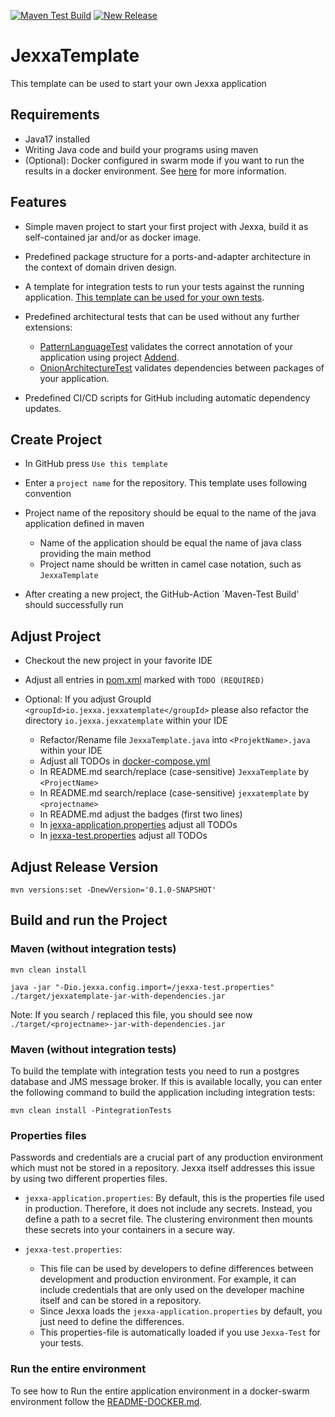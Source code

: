 [![Maven Test Build](https://github.com/jexxa-projects/JexxaTemplate/actions/workflows/mavenBuild.yml/badge.svg)](https://github.com/jexxa-projects/JexxaTemplate/actions/workflows/mavenBuild.yml)
[![New Release](https://github.com/jexxa-projects/JexxaTemplate/actions/workflows/newRelease.yml/badge.svg)](https://github.com/jexxa-projects/JexxaTemplate/actions/workflows/newRelease.yml)

# JexxaTemplate
This template can be used to start your own Jexxa application 

## Requirements

*   Java17 installed
*   Writing Java code and build your programs using maven
*   (Optional): Docker configured in swarm mode if you want to run the results in a docker environment. See [here](README-DOCKER.md) for more information.   

## Features

*   Simple maven project to start your first project with Jexxa, build it as self-contained jar and/or as docker image.

*   Predefined package structure for a ports-and-adapter architecture in the context of domain driven design.

*   A template for integration tests to run your tests against the running application. [This template can be used for your own tests](src/test/java/io/jexxa/jexxatemplate/integration/applicationservice/JexxaTemplateIT.java).

*   Predefined architectural tests that can be used without any further extensions: 
    *   [PatternLanguageTest](src/test/java/io/jexxa/jexxatemplate/architecture/PatternLanguageTest.java) validates the correct annotation of your application using project [Addend](http://addend.jexxa.io/). 
    *   [OnionArchitectureTest](src/test/java/io/jexxa/jexxatemplate/architecture/OnionArchitectureTest.java) validates dependencies between packages of your application.

*   Predefined CI/CD scripts for GitHub including automatic dependency updates. 
 
## Create Project

*   In GitHub press `Use this template` 

*   Enter a `project name` for the repository. This template uses following convention

*   Project name of the repository should be equal to the name of the java application defined in maven 
    *   Name of the application should be equal the name of java class providing the main method
    *   Project name should be written in camel case notation, such as `JexxaTemplate`

*   After creating a new project, the GitHub-Action `Maven-Test Build' should successfully run 

## Adjust Project

*   Checkout the new project in your favorite IDE

*   Adjust all entries in [pom.xml](pom.xml) marked with `TODO (REQUIRED)`

*   Optional: If you adjust GroupId `<groupId>io.jexxa.jexxatemplate</groupId>` please also refactor the directory `io.jexxa.jexxatemplate` within your IDE
    *   Refactor/Rename file `JexxaTemplate.java` into `<ProjektName>.java` within your IDE
    *   Adjust all TODOs in [docker-compose.yml](deploy/docker-compose.yml)
    *   In README.md search/replace (case-sensitive) `JexxaTemplate` by `<ProjectName>`
    *   In README.md search/replace (case-sensitive) `jexxatemplate` by `<projectname>`
    *   In README.md adjust the badges (first two lines)
    *   In [jexxa-application.properties](src/main/resources/jexxa-application.properties) adjust all TODOs
    *   In [jexxa-test.properties](src/main/resources/jexxa-test.properties) adjust all TODOs

## Adjust Release Version

```shell
mvn versions:set -DnewVersion='0.1.0-SNAPSHOT'
```

## Build and run the Project

### Maven (without integration tests)

```shell
mvn clean install

java -jar "-Dio.jexxa.config.import=/jexxa-test.properties" ./target/jexxatemplate-jar-with-dependencies.jar
```
Note: If you search / replaced this file, you should see now `./target/<projectname>-jar-with-dependencies.jar`

### Maven (without integration tests)

To build the template with integration tests you need to run a postgres database and JMS message broker.
If this is available locally, you can enter the following command to build the application including integration tests: 

```shell
mvn clean install -PintegrationTests
```

### Properties files

Passwords and credentials are a crucial part of any production environment which must not be stored in a repository.
Jexxa itself addresses this issue by using two different properties files.

*   `jexxa-application.properties`: By default, this is the properties file used in production. Therefore, it does not
  include any secrets. Instead, you define a path to a secret file. The clustering environment then mounts these secrets
  into your containers in a secure way.

*   `jexxa-test.properties`:
    *   This file can be used by developers to define differences between development and production environment. For example, it can include credentials that are only used on the developer machine itself and can be stored in a repository.
    *   Since Jexxa loads the `jexxa-application.properties` by default, you just need to define the differences.
    *   This properties-file is automatically loaded if you use `Jexxa-Test` for your tests.

### Run the entire environment 

To see how to Run the entire application environment in a docker-swarm environment follow the [README-DOCKER.md](README-DOCKER.md).
